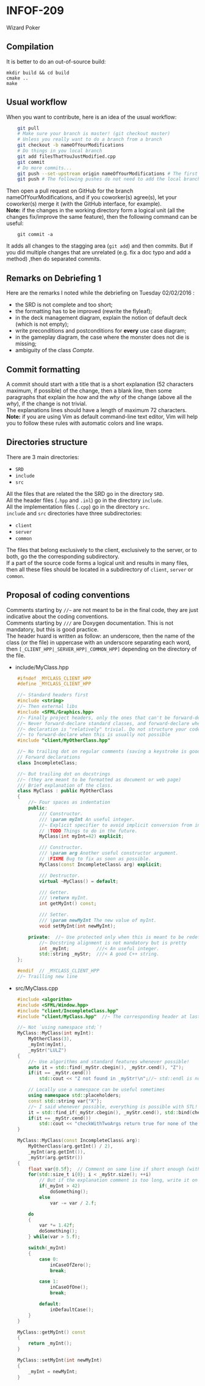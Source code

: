 # INFOF-209
Wizard Poker

## Compilation

It is better to do an out-of-source build:

    mkdir build && cd build
	cmake ..
	make


## Usual workflow

When you want to contribute, here is an idea of the usual workflow:

```bash
    git pull
	# Make sure your branch is master! (git checkout master)
	# Unless you really want to do a branch from a branch
	git checkout -b nameOfYourModifications
	# Do things in you local branch
	git add filesThatYouJustModified.cpp
	git commit
	# Do more commits...
	git push --set-upstream origin nameOfYourModifications # The first push
	git push # The following pushes do not need to add the local branch to origin
```

Then open a pull request on GitHub for the branch nameOfYourModifications,
and if you coworker(s) agree(s), let your coworker(s) merge it (with the GitHub interface, for example).  
**Note:** if the changes in the working directory form a logical unit (all the changes
fix/improve the same feature), then the following command can be useful:

```
    git commit -a
```

It adds all changes to the stagging area (`git add`) and then commits.
But if you did multiple changes that are unrelated (e.g. fix a doc typo and add a method)
,then do separated commits.


## Remarks on Debriefing 1

Here are the remarks I noted while the debriefing on Tuesday 02/02/2016 :

+ the SRD is not complete and too short;
+ the formatting has to be improved (rewrite the flyleaf);
+ in the deck management diagram, explain the notion of default deck (which is not empty);
+ write preconditions and postconditions for **every** use case diagram;
+ in the gameplay diagram, the case where the monster does not die is missing;
+ ambiguity of the class *Compte*.

## Commit formatting

A commit should start with a title that is a short explanation
(52 characters maximum, if possible) of the change, then a blank line,
then some paragraphs that explain the *how* and the *why* of the change
(above all the *why*), if the change is not trivial.  
The explanations lines should have a length of maximum 72 characters.  
**Note:** if you are using Vim as default command-line text editor,
Vim will help you to follow these rules with automatic colors and
line wraps.

## Directories structure

There are 3 main directories:
* `SRD`
* `include`
* `src`

All the files that are related the the SRD go in the directory `SRD`.  
All the header files (`.hpp` and `.inl`) go in the directory `include`.  
All the implementation files (`.cpp`) go in the directory `src`.  
`include` and `src` directories have three subdirectories:
* `client`
* `server`
* `common`

The files that belong exclusively to the client, exclusively to the server,
or to both, go the the corresponding subdirectory.  
If a part of the source code forms a logical unit and results in many files,
then all these files should be located in a subdirectory of
`client`, `server` or `common`.

## Proposal of coding conventions
Comments starting by `//~` are not meant to be in
the final code, they are just indicative about the coding conventions.  
Comments starting by `///` are Doxygen documentation.
This is not mandatory, but this is good practice.  
The header huard is written as follow: an underscore,
then the name of the class (or the file) in uppercase with an underscore
separating each word, then `[_CLIENT_HPP|_SERVER_HPP|_COMMON_HPP]`
depending on the directory of the file.

* include/MyClass.hpp

```cpp
    #ifndef _MYCLASS_CLIENT_HPP
    #define _MYCLASS_CLIENT_HPP

    //~ Standard headers first
    #include <string>
    //~ Then external libs
    #include <SFML/Graphics.hpp>
    //~ Finally project headers, only the ones that can't be forward-declared
	//~ Never forward-declare standard classes, and forward-declare when the
	//~ declaration is "relatively" trivial. Do not structure your code
	//~ to forward-declare when this is usually not possible
    #include "client/MyOtherClass.hpp"

    //~ No trailing dot on regular comments (saving a keystroke is good)
    // Forward declarations
    class IncompleteClass;

    //~ But trailing dot on docstrings
    //~ (they are meant to be formatted as document or web page)
    /// Brief explanation of the class.
    class MyClass : public MyOtherClass
    {
        //~ Four spaces as indentation
        public:
            /// Constructor.
            /// \param myInt An useful integer.
            //~ Explicit specifier to avoid implicit conversion from int to MyClass
			// \TODO Things to do in the future.
            MyClass(int myInt=42) explicit;

            /// Constructor.
            /// \param arg Another useful constructor argument.
			// \FIXME Bug to fix as soon as possible.
            MyClass(const IncompleteClass& arg) explicit;

            /// Destructor.
            virtual ~MyClass() = default;

            /// Getter.
            /// \return myInt.
            int getMyInt() const;

            /// Setter.
            /// \param newMyInt The new value of myInt.
            void setMyInt(int newMyInt);

        private:  //~ Use protected only when this is meant to be redefined by subclasses
            //~ Docstring alignment is not mandatory but is pretty
            int _myInt;          ///< An useful integer.
            std::string _myStr;  ///< A good C++ string.
    };

    #endif  // _MYCLASS_CLIENT_HPP
    //~ Trailling new line
```


* src/MyClass.cpp

```cpp
    #include <algorithm>
    #include <SFML/Window.hpp>
    #include "client/IncompleteClass.hpp"
    #include "client/MyClass.hpp"  //~ The corresponding header at last.

    //~ Not `using namespace std;`!
    MyClass::MyClass(int myInt):
        MyOtherClass(3),
        _myInt(myInt),
        _myStr("LULZ")
    {
        //~ Use algorithms and standard features whenever possible!
        auto it = std::find(_myStr.cbegin(), _myStr.cend(), "Z");
        if(it == _myStr.cend())
            std::cout << "Z not found in _myStr!\n";//~ std::endl is not always necessary

        // Locally use a namespace can be useful sometimes
        using namespace std::placeholders;
        const std::string var{"X"};
        //~ I said whenever possible, everything is possible with STL!
        it = std::find_if(_myStr.cbegin(), _myStr.cend(), std::bind(checkWithTwoArgs, _1, var));
        if(it == _myStr.cend())
            std::cout << "checkWithTwoArgs return true for none of the characters of _myStr and var\n";
    }

    MyClass::MyClass(const IncompleteClass& arg):
        MyOtherClass(arg.getInt() / 2),
        _myInt(arg.getInt()),
        _myStr(arg.getStr())
    {
        float var{0.5f};  // Comment on same line if short enough (with two spaces separating the code and the comment)
        for(std::size_t i{0}; i < _myStr.size(); ++i)
            // But if the explanation comment is too long, write it on the previous line
            if(_myInt > 42)
                doSomething();
            else
                var -= var / 2.f;

        do
        {
            var *= 1.42f;
            doSomething();
        } while(var > 5.f);

        switch(_myInt)
        {
            case 0:
                inCaseOfZero();
                break;

            case 1:
                inCaseOfOne();
                break;

            default:
                inDefaultCase();
        }
    }

    MyClass::getMyInt() const
    {
        return _myInt();
    }

    MyClass::setMyInt(int newMyInt)
    {
        _myInt = newMyInt;
    }
```


